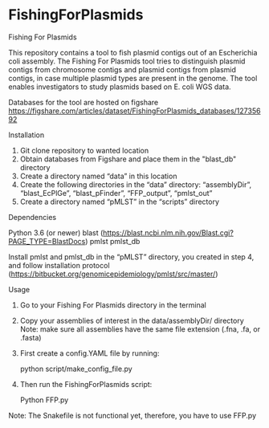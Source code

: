 # FishingForPlasmids



Fishing For Plasmids

This repository contains a tool to fish plasmid contigs out of an Escherichia coli assembly. The Fishing For Plasmids tool tries to distinguish plasmid contigs from chromosome contigs and plasmid contigs from plasmid contigs, in case multiple plasmid types are present in the genome. The tool enables investigators to study plasmids based on E. coli WGS data.

Databases for the tool are hosted on figshare
https://figshare.com/articles/dataset/FishingForPlasmids_databases/12735692 

Installation

1. Git clone repository to wanted location
2. Obtain databases from Figshare and place them in the "blast_db" directory
3. Create a directory named “data” in this location
4. Create the following directories in the “data” directory: “assemblyDir”, “blast_EcPlGe”, “blast_pFinder”, “FFP_output”, “pmlst_out”
5. Create a directory named “pMLST” in the “scripts” directory

Dependencies

   Python 3.6 (or newer)
   blast (https://blast.ncbi.nlm.nih.gov/Blast.cgi?PAGE_TYPE=BlastDocs)
   pmlst
   pmlst_db

Install pmlst and pmlst_db in the “pMLST” directory, you created in step 4, and follow installation protocol (https://bitbucket.org/genomicepidemiology/pmlst/src/master/)

Usage

1. Go to your Fishing For Plasmids directory in the terminal
2. Copy your assemblies of interest in the data/assemblyDir/ directory
Note: make sure all assemblies have the same file extension (.fna, .fa, or .fasta)
3. First create a config.YAML file by running:

    python script/make_config_file.py

4. Then run the FishingForPlasmids script:

    Python FFP.py

Note: The Snakefile is not functional yet, therefore, you have to use FFP.py    
